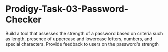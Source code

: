 # Prodigy-Task-03-Password-Checker
Build a tool that assesses the strength of a password based on criteria such as length, presence of uppercase and lowercase letters, numbers, and special characters. Provide feedback to users on the password's strength
